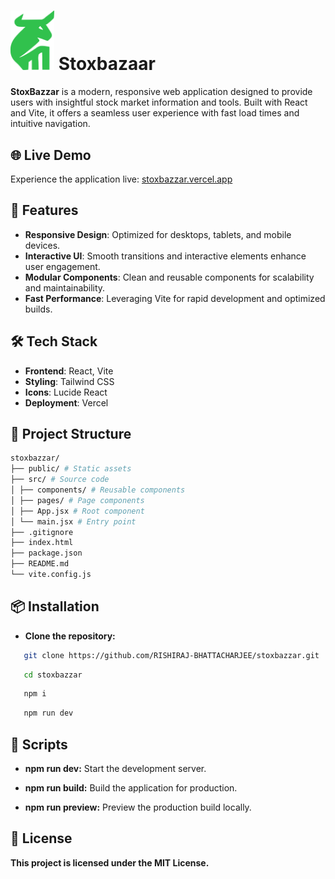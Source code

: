 # <img src="./public/bull-stox.png" width="70" alt="StoxBazzar Logo" /> Stoxbazaar

**StoxBazzar** is a modern, responsive web application designed to provide users with insightful stock market information and tools. Built with React and Vite, it offers a seamless user experience with fast load times and intuitive navigation.

## 🌐 Live Demo

Experience the application live: [stoxbazzar.vercel.app](https://stoxbazzar.vercel.app)

## 🚀 Features

- **Responsive Design**: Optimized for desktops, tablets, and mobile devices.
- **Interactive UI**: Smooth transitions and interactive elements enhance user engagement.
- **Modular Components**: Clean and reusable components for scalability and maintainability.
- **Fast Performance**: Leveraging Vite for rapid development and optimized builds.

## 🛠️ Tech Stack

- **Frontend**: React, Vite
- **Styling**: Tailwind CSS
- **Icons**: Lucide React
- **Deployment**: Vercel

## 📁 Project Structure
```bash
stoxbazzar/
├── public/ # Static assets
├── src/ # Source code
│ ├── components/ # Reusable components
│ ├── pages/ # Page components
│ ├── App.jsx # Root component
│ └── main.jsx # Entry point
├── .gitignore
├── index.html
├── package.json
├── README.md
└── vite.config.js
```

## 📦 Installation

- **Clone the repository:**

```bash
   git clone https://github.com/RISHIRAJ-BHATTACHARJEE/stoxbazzar.git
```
```bash
   cd stoxbazzar
```
```bash
   npm i
```
```bash
   npm run dev 
```

## 🧪 Scripts
- **npm run dev:** Start the development server.

- **npm run build:** Build the application for production.

- **npm run preview:** Preview the production build locally.

## 📄 License

**This project is licensed under the MIT License.**